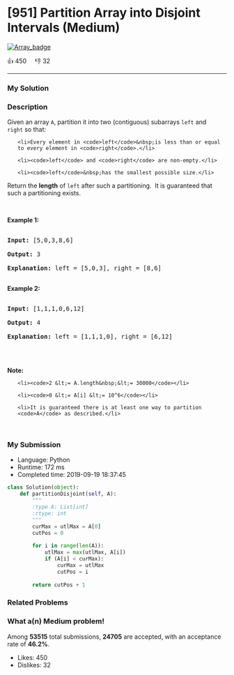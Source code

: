 # [951] Partition Array into Disjoint Intervals (Medium)

[![Array_badge](https://img.shields.io/badge/topic-Array-green.svg)](https://leetcode.com/problems/partition-array-into-disjoint-intervals/) 

:+1: 450 &nbsp; &nbsp; :thumbsdown: 32

---

### My Solution


### Description
<p>Given an array <code>A</code>, partition it&nbsp;into two (contiguous) subarrays&nbsp;<code>left</code>&nbsp;and <code>right</code>&nbsp;so that:</p>

<ul>
	<li>Every element in <code>left</code>&nbsp;is less than or equal to every element in <code>right</code>.</li>
	<li><code>left</code> and <code>right</code> are non-empty.</li>
	<li><code>left</code>&nbsp;has the smallest possible size.</li>
</ul>

<p>Return the <strong>length</strong> of <code>left</code> after such a partitioning.&nbsp; It is guaranteed that such a partitioning exists.</p>

<p>&nbsp;</p>

<p><strong>Example 1:</strong></p>

<pre>
<strong>Input: </strong><span id="example-input-1-1">[5,0,3,8,6]</span>
<strong>Output: </strong><span id="example-output-1">3</span>
<strong>Explanation: </strong>left = [5,0,3], right = [8,6]
</pre>

<div>
<p><strong>Example 2:</strong></p>

<pre>
<strong>Input: </strong><span id="example-input-2-1">[1,1,1,0,6,12]</span>
<strong>Output: </strong><span id="example-output-2">4</span>
<strong>Explanation: </strong>left = [1,1,1,0], right = [6,12]
</pre>

<p>&nbsp;</p>
</div>

<p><strong>Note:</strong></p>

<ol>
	<li><code>2 &lt;= A.length&nbsp;&lt;= 30000</code></li>
	<li><code>0 &lt;= A[i] &lt;= 10^6</code></li>
	<li>It is guaranteed there is at least one way to partition <code>A</code> as described.</li>
</ol>

<div>
<div>&nbsp;</div>
</div>



### My Submission

- Language: Python
- Runtime: 172 ms
- Completed time: 2019-09-19 18:37:45

```Python
class Solution(object):
    def partitionDisjoint(self, A):
        """
        :type A: List[int]
        :rtype: int
        """
        curMax = utlMax = A[0]
        cutPos = 0
        
        for i in range(len(A)):
            utlMax = max(utlMax, A[i])
            if (A[i] < curMax):
                curMax = utlMax
                cutPos = i
            
        return cutPos + 1
```


### Related Problems




### What a(n) Medium problem!
Among **53515** total submissions, **24705** are accepted, with an acceptance rate of **46.2%**. <br>

- Likes: 450
- Dislikes: 32

